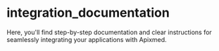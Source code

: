 # integration_documentation
Here, you'll find step-by-step documentation and clear instructions for seamlessly integrating your applications with Apixmed.
